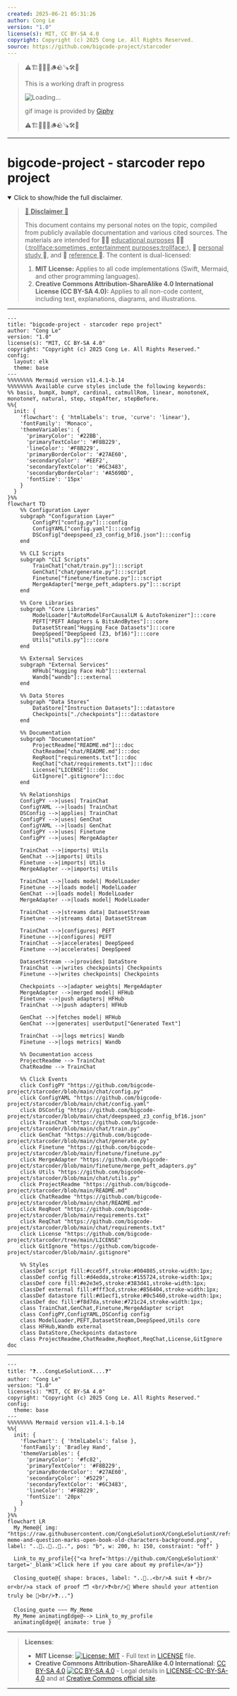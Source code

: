 ```yaml
---
created: 2025-06-21 05:31:26
author: Cong Le
version: "1.0"
license(s): MIT, CC BY-SA 4.0
copyright: Copyright (c) 2025 Cong Le. All Rights Reserved.
source: https://github.com/bigcode-project/starcoder
---
```



> ⚠️🏗️🚧🦺🧱🪵🪨🪚🛠️👷
> 
> This is a working draft in progress
> 
> ![Loading...](https://media3.giphy.com/media/v1.Y2lkPTc5MGI3NjExYW82N3c3YnUydGUxZjh3NWh6ajAwc3BvMXBnc3U3cjU3YzVqMmc0NyZlcD12MV9pbnRlcm5hbF9naWZfYnlfaWQmY3Q9Zw/EiUZCVhoKatKo/giphy.gif)
>
> gif image is provided by [Giphy](https://giphy.com)
> 
> ⚠️🏗️🚧🦺🧱🪵🪨🪚🛠️👷


----




# bigcode-project - starcoder repo project
<details open>
<summary>Click to show/hide the full disclaimer.</summary>
   
> <ins>📢 **Disclaimer** 🚨</ins>
>
> This document contains my personal notes on the topic,
> compiled from publicly available documentation and various cited sources.
> The materials are intended for 👨‍🎓 <ins>educational purposes</ins> 👨‍🎓 (<ins>:trollface:sometimes, entertainment purposes:trollface:</ins>), 📖 <ins> personal study </ins> 📖, and 🔖 <ins> reference </ins> 🔖.
> The content is dual-licensed:
> 1. **MIT License:** Applies to all code implementations (Swift, Mermaid, and other programming languages).
> 2. **Creative Commons Attribution-ShareAlike 4.0 International License (CC BY-SA 4.0):** Applies to all non-code content, including text, explanations, diagrams, and illustrations.

</details>


---

```mermaid
---
title: "bigcode-project - starcoder repo project"
author: "Cong Le"
version: "1.0"
license(s): "MIT, CC BY-SA 4.0"
copyright: "Copyright (c) 2025 Cong Le. All Rights Reserved."
config:
  layout: elk
  theme: base
---
%%%%%%%% Mermaid version v11.4.1-b.14
%%%%%%%% Available curve styles include the following keywords:
%% basis, bumpX, bumpY, cardinal, catmullRom, linear, monotoneX, monotoneY, natural, step, stepAfter, stepBefore.
%%{
  init: {
    'flowchart': { 'htmlLabels': true, 'curve': 'linear'},
    'fontFamily': 'Monaco',
    'themeVariables': {
      'primaryColor': '#22BB',
      'primaryTextColor': '#F8B229',
      'lineColor': '#F8B229',
      'primaryBorderColor': '#27AE60',
      'secondaryColor': '#EEF2',
      'secondaryTextColor': '#6C3483',
      'secondaryBorderColor': '#A569BD',
      'fontSize': '15px'
    }
  }
}%%
flowchart TD
    %% Configuration Layer
    subgraph "Configuration Layer"
        ConfigPY["config.py"]:::config
        ConfigYAML["config.yaml"]:::config
        DSConfig["deepspeed_z3_config_bf16.json"]:::config
    end

    %% CLI Scripts
    subgraph "CLI Scripts"
        TrainChat["chat/train.py"]:::script
        GenChat["chat/generate.py"]:::script
        Finetune["finetune/finetune.py"]:::script
        MergeAdapter["merge_peft_adapters.py"]:::script
    end

    %% Core Libraries
    subgraph "Core Libraries"
        ModelLoader["AutoModelForCausalLM & AutoTokenizer"]:::core
        PEFT["PEFT Adapters & BitsAndBytes"]:::core
        DatasetStream["Hugging Face Datasets"]:::core
        DeepSpeed["DeepSpeed (Z3, bf16)"]:::core
        Utils["utils.py"]:::core
    end

    %% External Services
    subgraph "External Services"
        HFHub["Hugging Face Hub"]:::external
        Wandb["wandb"]:::external
    end

    %% Data Stores
    subgraph "Data Stores"
        DataStore["Instruction Datasets"]:::datastore
        Checkpoints["./checkpoints"]:::datastore
    end

    %% Documentation
    subgraph "Documentation"
        ProjectReadme["README.md"]:::doc
        ChatReadme["chat/README.md"]:::doc
        ReqRoot["requirements.txt"]:::doc
        ReqChat["chat/requirements.txt"]:::doc
        License["LICENSE"]:::doc
        GitIgnore[".gitignore"]:::doc
    end

    %% Relationships
    ConfigPY -->|uses| TrainChat
    ConfigYAML -->|loads| TrainChat
    DSConfig -->|applies| TrainChat
    ConfigPY -->|uses| GenChat
    ConfigYAML -->|loads| GenChat
    ConfigPY -->|uses| Finetune
    ConfigPY -->|uses| MergeAdapter

    TrainChat -->|imports| Utils
    GenChat -->|imports| Utils
    Finetune -->|imports| Utils
    MergeAdapter -->|imports| Utils

    TrainChat -->|loads model| ModelLoader
    Finetune -->|loads model| ModelLoader
    GenChat -->|loads model| ModelLoader
    MergeAdapter -->|loads model| ModelLoader

    TrainChat -->|streams data| DatasetStream
    Finetune -->|streams data| DatasetStream

    TrainChat -->|configures| PEFT
    Finetune -->|configures| PEFT
    TrainChat -->|accelerates| DeepSpeed
    Finetune -->|accelerates| DeepSpeed

    DatasetStream -->|provides| DataStore
    TrainChat -->|writes checkpoints| Checkpoints
    Finetune -->|writes checkpoints| Checkpoints

    Checkpoints -->|adapter weights| MergeAdapter
    MergeAdapter -->|merged model| HFHub
    Finetune -->|push adapters| HFHub
    TrainChat -->|push adapters| HFHub

    GenChat -->|fetches model| HFHub
    GenChat -->|generates| userOutput["Generated Text"]

    TrainChat -->|logs metrics| Wandb
    Finetune -->|logs metrics| Wandb

    %% Documentation access
    ProjectReadme --> TrainChat
    ChatReadme --> TrainChat

    %% Click Events
    click ConfigPY "https://github.com/bigcode-project/starcoder/blob/main/chat/config.py"
    click ConfigYAML "https://github.com/bigcode-project/starcoder/blob/main/chat/config.yaml"
    click DSConfig "https://github.com/bigcode-project/starcoder/blob/main/chat/deepspeed_z3_config_bf16.json"
    click TrainChat "https://github.com/bigcode-project/starcoder/blob/main/chat/train.py"
    click GenChat "https://github.com/bigcode-project/starcoder/blob/main/chat/generate.py"
    click Finetune "https://github.com/bigcode-project/starcoder/blob/main/finetune/finetune.py"
    click MergeAdapter "https://github.com/bigcode-project/starcoder/blob/main/finetune/merge_peft_adapters.py"
    click Utils "https://github.com/bigcode-project/starcoder/blob/main/chat/utils.py"
    click ProjectReadme "https://github.com/bigcode-project/starcoder/blob/main/README.md"
    click ChatReadme "https://github.com/bigcode-project/starcoder/blob/main/chat/README.md"
    click ReqRoot "https://github.com/bigcode-project/starcoder/blob/main/requirements.txt"
    click ReqChat "https://github.com/bigcode-project/starcoder/blob/main/chat/requirements.txt"
    click License "https://github.com/bigcode-project/starcoder/tree/main/LICENSE"
    click GitIgnore "https://github.com/bigcode-project/starcoder/blob/main/.gitignore"

    %% Styles
    classDef script fill:#cce5ff,stroke:#004085,stroke-width:1px;
    classDef config fill:#d4edda,stroke:#155724,stroke-width:1px;
    classDef core fill:#e2e3e5,stroke:#383d41,stroke-width:1px;
    classDef external fill:#fff3cd,stroke:#856404,stroke-width:1px;
    classDef datastore fill:#d1ecf1,stroke:#0c5460,stroke-width:1px;
    classDef doc fill:#f8d7da,stroke:#721c24,stroke-width:1px;
    class TrainChat,GenChat,Finetune,MergeAdapter script
    class ConfigPY,ConfigYAML,DSConfig config
    class ModelLoader,PEFT,DatasetStream,DeepSpeed,Utils core
    class HFHub,Wandb external
    class DataStore,Checkpoints datastore
    class ProjectReadme,ChatReadme,ReqRoot,ReqChat,License,GitIgnore doc
```

----

```mermaid
---
title: "❓...CongLeSolutionX....❓"
author: "Cong Le"
version: "1.0"
license(s): "MIT, CC BY-SA 4.0"
copyright: "Copyright (c) 2025 Cong Le. All Rights Reserved."
config:
  theme: base
---
%%%%%%%% Mermaid version v11.4.1-b.14
%%{
  init: {
    'flowchart': { 'htmlLabels': false },
    'fontFamily': 'Bradley Hand',
    'themeVariables': {
      'primaryColor': '#fc82',
      'primaryTextColor': '#F8B229',
      'primaryBorderColor': '#27AE60',
      'secondaryColor': '#5229',
      'secondaryTextColor': '#6C3483',
      'lineColor': '#F8B229',
      'fontSize': '20px'
    }
  }
}%%
flowchart LR
  My_Meme@{ img: "https://raw.githubusercontent.com/CongLeSolutionX/CongLeSolutionX/refs/heads/main/assets/images/My-meme-and-question-marks-open-book-old-characters-background.png", label: "..🙉..👀..📖..", pos: "b", w: 200, h: 150, constraint: "off" }

  Link_to_my_profile{{"<a href='https://github.com/CongLeSolutionX' target='_blank'>Click here if you care about my profile</a>"}}

  Closing_quote@{ shape: braces, label: "..👀..<br/>A suit 🕴️ <br/> or<br/>a stack of proof 🗂️ <br/>❓<br/>💭 Where should your attention truly be 💬<br/>❓..."}

  Closing_quote ~~~ My_Meme
  My_Meme animatingEdge@--> Link_to_my_profile
  animatingEdge@{ animate: true }

```

---
><b>Licenses</b>:
>
>- <b>MIT License</b>:  [![License: MIT](https://img.shields.io/badge/License-MIT-yellow.svg)](LICENSE) - Full text in [LICENSE](LICENSE) file.
>- <b>Creative Commons Attribution-ShareAlike 4.0 International</b>: [CC BY-SA 4.0](https://creativecommons.org/licenses/by-sa/4.0/) [![CC BY-SA 4.0](https://licensebuttons.net/l/by-sa/4.0/88x31.png)](https://creativecommons.org/licenses/by-sa/4.0/) - Legal details in [LICENSE-CC-BY-SA-4.0](THE_PAST/LICENSE-CC-BY-SA-4.0) and at [Creative Commons official site](https://creativecommons.org/licenses/by-sa/4.0/).
>
---
